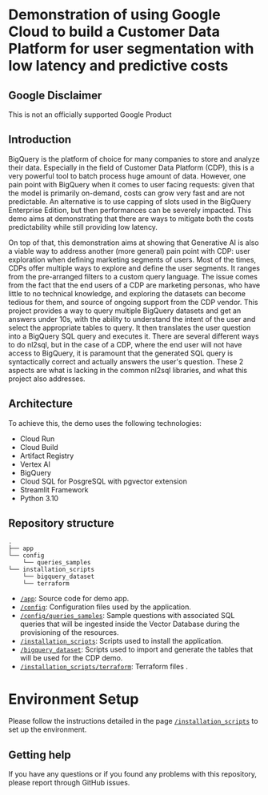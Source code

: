 # Demonstration of using Google Cloud to build a Customer Data Platform for user segmentation with low latency and predictive costs

## Google Disclaimer

This is not an officially supported Google Product

## Introduction

BigQuery is the platform of choice for many companies to store and analyze their data. Especially in the field of Customer Data Platform (CDP), this is a very powerful tool to batch process huge amount of data. However, one pain point with BigQuery when it comes to user facing requests: given that the model is primarily on-demand, costs can grow very fast and are not predictable. An alternative is to use capping of slots used in the BigQuery Enterprise Edition, but then performances can be severely impacted.
This demo aims at demonstrating that there are ways to mitigate both the costs predictability while still providing low latency.

On top of that, this demonstration aims at showing that Generative AI is also a viable way to address another (more general) pain point with CDP: user exploration when defining marketing segments of users.
Most of the times, CDPs offer multiple ways to explore and define the user segments. It ranges from the pre-arranged filters to a custom query language. The issue comes from the fact that the end users of a CDP are marketing personas, who have little to no technical knowledge, and exploring the datasets can become tedious for them, and source of ongoing support from the CDP vendor.
This project provides a way to query multiple BigQuery datasets and get an answers under 10s, with the ability to understand the intent of the user and select the appropriate tables to query. It then translates the user question into a BigQuery SQL query and executes it.
There are several different ways to do nl2sql, but in the case of a CDP, where the end user will not have access to BigQuery, it is paramount that the generated SQL query is syntactically correct and actually answers the user's question. These 2 aspects are what is lacking in the common nl2sql libraries, and what this project also addresses.

## Architecture

To achieve this, the demo uses the following technologies:
- Cloud Run
- Cloud Build
- Artifact Registry
- Vertex AI
- BigQuery
- Cloud SQL for PosgreSQL with pgvector extension
- Streamlit Framework
- Python 3.10


## Repository structure

```
.
├── app
└── config
    └── queries_samples
└── installation_scripts
    └── bigquery_dataset
    └── terraform
```

- [`/app`](/app): Source code for demo app.  
- [`/config`](/config): Configuration files used by the application.
- [`/config/queries_samples`](/config/queries_samples): Sample questions with associated SQL queries that will be ingested inside the Vector Database during the provisioning of the resources.
- [`/installation_scripts`](/installation_scripts): Scripts used to install the application.
- [`/bigquery_dataset`](/installation_scripts/bigquery_dataset): Scripts used to import and generate the tables that will be used for the CDP demo.
- [`/installation_scripts/terraform`](/installation_scripts/terraform): Terraform files .


# Environment Setup

Please follow the instructions detailed in the page [`/installation_scripts`](/installation_scripts) to set up the environment.


## Getting help

If you have any questions or if you found any problems with this repository, please report through GitHub issues.
